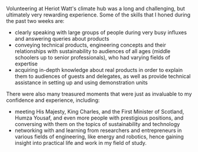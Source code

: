 Volunteering at Heriot Watt's climate hub was a long and challenging, but ultimately very rewarding experience. Some of the skills that I honed during the past two weeks are:

- clearly speaking with large groups of people during very busy influxes and answering queries about products
- conveying technical products, engineering concepts and their relationships with sustainability to audiences of all ages (middle schoolers up to senior professionals), who had varying fields of expertise
- acquiring in-depth knowledge about real products in order to explain them to audiences of guests and delegates, as well as provide technical assistance in setting up and using demonstration units

There were also many treasured moments that were just as invaluable to my confidence and experience, including:

- meeting His Majesty, King Charles, and the First Minister of Scotland, Humza Yousaf, and even more people with prestigious positions, and conversing with them on the topics of sustainability and technology
- networking with and learning from researchers and entrepreneurs in various fields of engineering, like energy and robotics, hence gaining insight into practical life and work in my field of study.